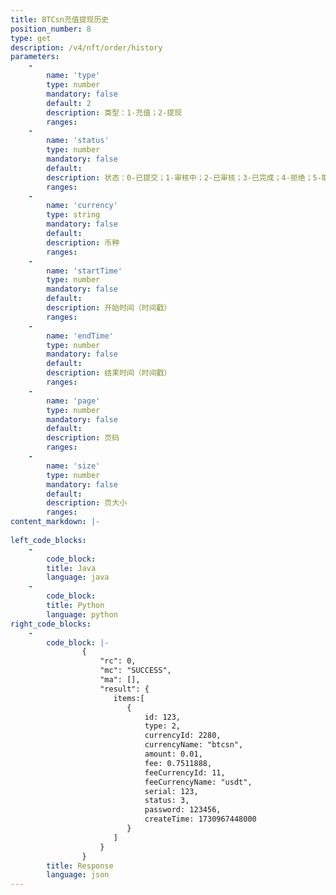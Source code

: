 ```yaml
---
title: BTCsn充值提现历史
position_number: 8
type: get
description: /v4/nft/order/history
parameters:
    -
        name: 'type'
        type: number
        mandatory: false
        default: 2
        description: 类型：1-充值；2-提现
        ranges:
    -
        name: 'status'
        type: number
        mandatory: false
        default:
        description: 状态：0-已提交；1-审核中；2-已审核；3-已完成；4-拒绝；5-取消
        ranges:
    -
        name: 'currency'
        type: string
        mandatory: false
        default:
        description: 币种
        ranges: 
    -
        name: 'startTime'
        type: number
        mandatory: false
        default:
        description: 开始时间（时间戳）
        ranges:
    -
        name: 'endTime'
        type: number
        mandatory: false
        default:
        description: 结束时间（时间戳）
        ranges:
    -
        name: 'page'
        type: number
        mandatory: false
        default:
        description: 页码
        ranges:
    -
        name: 'size'
        type: number
        mandatory: false
        default:
        description: 页大小
        ranges:
content_markdown: |-
                
left_code_blocks:
    -
        code_block:
        title: Java
        language: java
    -
        code_block:
        title: Python
        language: python
right_code_blocks:
    -
        code_block: |-
                {
                    "rc": 0,
                    "mc": "SUCCESS",
                    "ma": [],
                    "result": {   
                       items:[
                          {
                              id: 123,
                              type: 2,
                              currencyId: 2280,
                              currencyName: "btcsn",
                              amount: 0.01,
                              fee: 0.7511888,
                              feeCurrencyId: 11, 
                              feeCurrencyName: "usdt",
                              serial: 123,
                              status: 3,
                              password: 123456,
                              createTime: 1730967448000
                          }
                       ]
                    }
                }
        title: Response
        language: json    
---
```

